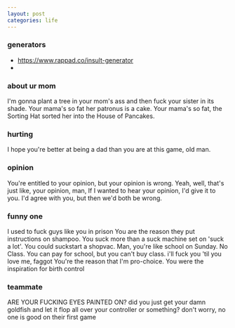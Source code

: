 ```yaml
---
layout: post
categories: life
---
```

### generators
- https://www.rappad.co/insult-generator
- 

### about ur mom
I'm gonna plant a tree in your mom's ass and then fuck your sister in its shade.
Your mama's so fat her patronus is a cake.
Your mama's so fat, the Sorting Hat sorted her into the House of Pancakes.

### hurting
I hope you're better at being a dad than you are at this game, old man.
### opinion
You're entitled to your opinion, but your opinion is wrong.
Yeah, well, that's just like, your opinion, man,
If I wanted to hear your opinion, I'd give it to you.
I'd agree with you, but then we'd both be wrong.
### funny one
I used to fuck guys like you in prison
You are the reason they put instructions on shampoo.
You suck more than a suck machine set on 'suck a lot'.
You could suckstart a shopvac.
Man, you're like school on Sunday. No Class.
You can pay for school, but you can't buy class.
i'll fuck you 'til you love me, faggot
You're the reason that I'm pro-choice.
You were the inspiration for birth control
### teammate
ARE YOUR FUCKING EYES PAINTED ON?
did you just get your damn goldfish and let it flop all over your controller or something?
don't worry, no one is good on their first game
